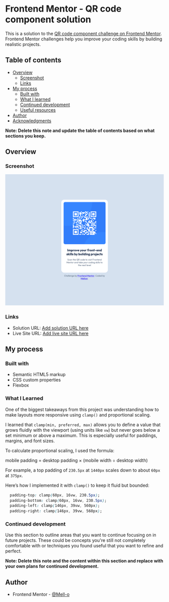 # Frontend Mentor - QR code component solution

This is a solution to the [QR code component challenge on Frontend Mentor](https://www.frontendmentor.io/challenges/qr-code-component-iux_sIO_H). Frontend Mentor challenges help you improve your coding skills by building realistic projects. 

## Table of contents

- [Overview](#overview)
  - [Screenshot](#screenshot)
  - [Links](#links)
- [My process](#my-process)
  - [Built with](#built-with)
  - [What I learned](#what-i-learned)
  - [Continued development](#continued-development)
  - [Useful resources](#useful-resources)
- [Author](#author)
- [Acknowledgments](#acknowledgments)

**Note: Delete this note and update the table of contents based on what sections you keep.**

## Overview

### Screenshot

![QR code component](./screenshot.png)

### Links

- Solution URL: [Add solution URL here](https://your-solution-url.com)
- Live Site URL: [Add live site URL here](https://your-live-site-url.com)

## My process

### Built with

- Semantic HTML5 markup
- CSS custom properties
- Flexbox

### What I Learned

One of the biggest takeaways from this project was understanding how to make layouts more responsive using `clamp()` and proportional scaling.

I learned that `clamp(min, preferred, max)` allows you to define a value that grows fluidly with the viewport (using units like `vw`) but never goes below a set minimum or above a maximum. This is especially useful for paddings, margins, and font sizes.

To calculate proportional scaling, I used the formula:

mobile padding = desktop padding × (mobile width ÷ desktop width)

For example, a top padding of `230.5px` at `1440px` scales down to about `60px` at `375px`.

Here’s how I implemented it with `clamp()` to keep it fluid but bounded:

```css
  padding-top: clamp(60px, 16vw, 230.5px);
  padding-bottom: clamp(60px, 16vw, 230.5px);
  padding-left: clamp(146px, 39vw, 560px);
  padding-right: clamp(146px, 39vw, 560px);
```

### Continued development

Use this section to outline areas that you want to continue focusing on in future projects. These could be concepts you're still not completely comfortable with or techniques you found useful that you want to refine and perfect.

**Note: Delete this note and the content within this section and replace with your own plans for continued development.**

## Author

- Frontend Mentor - [@Mell-o](https://www.frontendmentor.io/profile/Mell-o)
